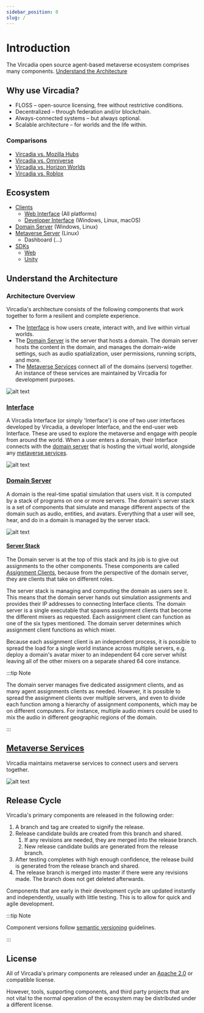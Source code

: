 ```yaml
---
sidebar_position: 0
slug: /
---
```


# Introduction

The Vircadia open source agent-based metaverse ecosystem comprises many components. [Understand the Architecture](#understand-the-architecture)

## Why use Vircadia?

- FLOSS – open-source licensing, free without restrictive conditions.
- Decentralized – through federation and/or blockchain.
- Always-connected systems – but always optional.
- Scalable architecture – for worlds and the life within.

### Comparisons

* [Vircadia vs. Mozilla Hubs](comparisons/hubs)
* [Vircadia vs. Omniverse](comparisons/omniverse)
* [Vircadia vs. Horizon Worlds](comparisons/horizon-worlds)
* [Vircadia vs. Roblox](comparisons/roblox)

## Ecosystem

* [Clients](interfaces)
  * [Web Interface](interfaces/web) (All platforms)
  * [Developer Interface](interfaces/native) (Windows, Linux, macOS)
* [Domain Server](domain-server) (Windows, Linux)
* [Metaverse Server](metaverse-server) (Linux)
  * Dashboard (...)
* [SDKs](sdks)
  * [Web](sdks/web)
  * [Unity](sdks/unity)

## Understand the Architecture

### Architecture Overview

Vircadia's architecture consists of the following components that work together to form a resilient and complete experience.

- The [Interface](#interface) is how users create, interact with, and live within virtual worlds.
- The [Domain Server](#domain-server) is the server that hosts a domain. The domain server hosts the content in the domain, and manages the domain-wide settings, such as audio spatialization, user permissions, running scripts, and more.
- The [Metaverse Services](#metaverse-services) connect all of the domains (servers) together. An instance of these services are maintained by Vircadia for development purposes.

![alt text](_images/overview.png)

### [Interface](/interfaces)

A Vircadia Interface (or simply 'Interface') is one of two user interfaces developed by Vircadia, a developer Interface, and the end-user web Interface. These are used to explore the metaverse and engage with people from around the world. When a user enters a domain, their Interface connects with the [domain server](#domain-server) that is hosting the virtual world, alongside any [metaverse services](#metaverse-services).

![alt text](_images/interface.png)

### [Domain Server](/domain-server)

A domain is the real-time spatial simulation that users visit. It is computed by a stack of programs on one or more servers. The domain's server stack is a set of components that simulate and manage different aspects of the domain such as audio, entities, and avatars. Everything that a user will see, hear, and do in a domain is managed by the server stack.

![alt text](_images/domain-server.png)

#### [Server Stack](/domain-server#assignment-clients)

The Domain server is at the top of this stack and its job is to give out assignments to the other components. These components are called [Assignment Clients](/domain-server#assignment-clients), because from the perspective of the domain server, they are clients that take on different roles.

The server stack is managing and computing the domain as users see it. This means that the domain server hands out simulation assignments and provides their IP addresses to connecting Interface clients. The domain server is a single executable that spawns assignment clients that become the different mixers as requested. Each assignment client can function as one of the six types mentioned. The domain server determines which assignment client functions as which mixer.

Because each assignment client is an independent process, it is possible to spread the load for a single world instance across multiple servers, e.g. deploy a domain's avatar mixer to an independent 64 core server whilst leaving all of the other mixers on a separate shared 64 core instance.

:::tip Note

The domain server manages five dedicated assignment clients, and as many agent assignments clients as needed. However, it is possible to spread the assignment clients over multiple servers, and even to divide each function among a hierarchy of assignment components, which may be on different computers. For instance, multiple audio mixers could be used to mix the audio in different geographic regions of the domain.

:::

## [Metaverse Services](/metaverse-server)

Vircadia maintains metaverse services to connect users and servers together.

![alt text](_images/services.png)

## Release Cycle

Vircadia's primary components are released in the following order:

1. A branch and tag are created to signify the release.
2. Release candidate builds are created from this branch and shared.
    1. If any revisions are needed, they are merged into the release branch.
    2. New release candidate builds are generated from the release branch.
3. After testing completes with high enough confidence, the release build is generated from the release branch and shared.
4. The release branch is merged into master if there were any revisions made. The branch does not get deleted afterwards.

Components that are early in their development cycle are updated instantly and independently, usually with little testing. This is to allow for quick and agile development.

:::tip Note

Component versions follow [semantic versioning](https://semver.org/) guidelines.

:::

## License

All of Vircadia's primary components are released under an [Apache 2.0](https://www.apache.org/licenses/LICENSE-2.0) or compatible license.

However, tools, supporting components, and third party projects that are not vital to the normal operation of the ecosystem may be distributed under a different license.
